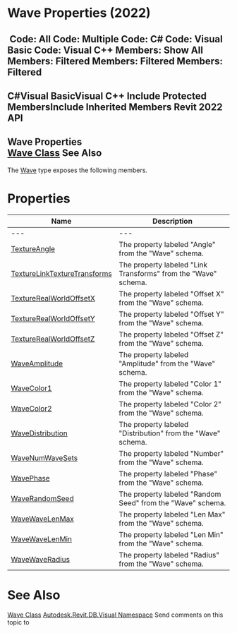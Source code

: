 # Wave Properties (2022)

﻿
 Code: All Code: Multiple Code: C# Code: Visual Basic Code: Visual C++  Members: Show All Members: Filtered Members: Filtered Members: Filtered   
---  
C#Visual BasicVisual C++
Include Protected MembersInclude Inherited Members
Revit 2022 API  
---  
Wave Properties  
[Wave Class](9c0cc26f-f6ae-708e-5612-d3d181058174.md "Wave Class") See Also  
---  
The [Wave](9c0cc26f-f6ae-708e-5612-d3d181058174.md "Wave Class") type exposes the following members.
# Properties
| Name | Description |
| --- | --- |
| --- | --- | --- |
| [TextureAngle](fc25c8d6-1123-27e1-528d-01820566fb60.md "TextureAngle Property") | The property labeled "Angle" from the "Wave" schema. |
| [TextureLinkTextureTransforms](ff3b0b97-9b83-e9c2-b5d2-de89b037f329.md "TextureLinkTextureTransforms Property") | The property labeled "Link Transforms" from the "Wave" schema. |
| [TextureRealWorldOffsetX](1b94d1ce-863e-9b5e-bb10-a82ddca75b47.md "TextureRealWorldOffsetX Property") | The property labeled "Offset X" from the "Wave" schema. |
| [TextureRealWorldOffsetY](f77e1bae-a639-e701-d114-fd34bc00bbdc.md "TextureRealWorldOffsetY Property") | The property labeled "Offset Y" from the "Wave" schema. |
| [TextureRealWorldOffsetZ](ae907aa3-3aa4-f758-d75d-ce49e88fc131.md "TextureRealWorldOffsetZ Property") | The property labeled "Offset Z" from the "Wave" schema. |
| [WaveAmplitude](bafda654-60bf-11d8-d38c-4825dd61bedd.md "WaveAmplitude Property") | The property labeled "Amplitude" from the "Wave" schema. |
| [WaveColor1](1765500b-9e5d-5a13-097f-23127c82359f.md "WaveColor1 Property") | The property labeled "Color 1" from the "Wave" schema. |
| [WaveColor2](306618d7-942f-3b2c-4b1d-a61dd5a2acbe.md "WaveColor2 Property") | The property labeled "Color 2" from the "Wave" schema. |
| [WaveDistribution](c456cdc0-3fcc-1c68-0395-c1622e896d1b.md "WaveDistribution Property") | The property labeled "Distribution" from the "Wave" schema. |
| [WaveNumWaveSets](2f20cba2-c6d4-6116-73dc-e607cfc49ff3.md "WaveNumWaveSets Property") | The property labeled "Number" from the "Wave" schema. |
| [WavePhase](207eb9fd-ba9c-3894-740b-a2e2642ea5c5.md "WavePhase Property") | The property labeled "Phase" from the "Wave" schema. |
| [WaveRandomSeed](c1e86fae-72f8-31b7-74b8-c2b1b9b30c05.md "WaveRandomSeed Property") | The property labeled "Random Seed" from the "Wave" schema. |
| [WaveWaveLenMax](9b785b5c-cb11-518e-ed5f-6c60add89acd.md "WaveWaveLenMax Property") | The property labeled "Len Max" from the "Wave" schema. |
| [WaveWaveLenMin](77a4660e-a59f-1a10-5ab0-38edafa84251.md "WaveWaveLenMin Property") | The property labeled "Len Min" from the "Wave" schema. |
| [WaveWaveRadius](216a0a9b-4d2b-1323-9b4b-24db29f6fad4.md "WaveWaveRadius Property") | The property labeled "Radius" from the "Wave" schema. |

# See Also
[Wave Class](9c0cc26f-f6ae-708e-5612-d3d181058174.md "Wave Class")
[Autodesk.Revit.DB.Visual Namespace](f5a10581-6ac2-be19-0e32-f87d05bc8b83.md "Autodesk.Revit.DB.Visual Namespace")
Send comments on this topic to 